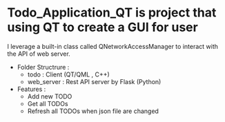 # Todo_Application_QT is project that using QT to create a GUI for user
I leverage a built-in class called QNetworkAccessManager to interact with the API of web server.
  - Folder Structrure :
    - todo : Client (QT/QML , C++)
    - web_server : Rest API server by Flask (Python)
  - Features :
    - Add new TODO
    - Get all TODOs
    - Refresh all TODOs when json file are changed
